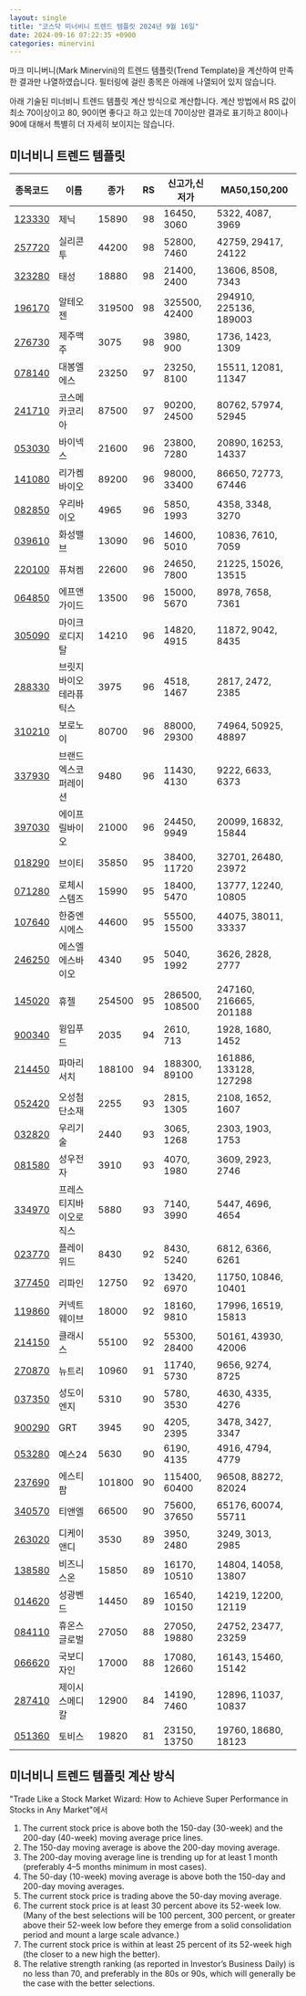 ```yaml
---
layout: single
title: "코스닥 미너비니 트렌드 템플릿 2024년 9월 16일"
date: 2024-09-16 07:22:35 +0900
categories: minervini
---
```

마크 미니버니(Mark Minervini)의 트렌드 템플릿(Trend Template)을 계산하여 만족한 결과만 나열하였습니다. 필터링에 걸린 종목은 아래에 나열되어 있지 않습니다.

아래 기술된 미너비니 트렌드 템플릿 계산 방식으로 계산합니다. 계산 방법에서 RS 값이 최소 70이상이고 80, 90이면 좋다고 하고 있는데 70이상만 결과로 표기하고 80이나 90에 대해서 특별히 더 자세히 보이지는 않습니다.

## 미너비니 트렌드 템플릿

|종목코드|이름|종가|RS|신고가,신저가|MA50,150,200|
|------|---|---|--|---------|------------|
|[123330](https://finance.daum.net/quotes/A123330)|제닉|15890|98|16450, 3060|5322, 4087, 3969|
|[257720](https://finance.daum.net/quotes/A257720)|실리콘투|44200|98|52800, 7460|42759, 29417, 24122|
|[323280](https://finance.daum.net/quotes/A323280)|태성|18880|98|21400, 2400|13606, 8508, 7343|
|[196170](https://finance.daum.net/quotes/A196170)|알테오젠|319500|98|325500, 42400|294910, 225136, 189003|
|[276730](https://finance.daum.net/quotes/A276730)|제주맥주|3075|98|3980, 900|1736, 1423, 1309|
|[078140](https://finance.daum.net/quotes/A078140)|대봉엘에스|23250|97|23250, 8100|15511, 12081, 11347|
|[241710](https://finance.daum.net/quotes/A241710)|코스메카코리아|87500|97|90200, 24500|80762, 57974, 52945|
|[053030](https://finance.daum.net/quotes/A053030)|바이넥스|21600|96|23800, 7280|20890, 16253, 14337|
|[141080](https://finance.daum.net/quotes/A141080)|리가켐바이오|89200|96|98000, 33400|86650, 72773, 67446|
|[082850](https://finance.daum.net/quotes/A082850)|우리바이오|4965|96|5850, 1993|4358, 3348, 3270|
|[039610](https://finance.daum.net/quotes/A039610)|화성밸브|13090|96|14600, 5010|10836, 7610, 7059|
|[220100](https://finance.daum.net/quotes/A220100)|퓨쳐켐|22600|96|24650, 7800|21225, 15026, 13515|
|[064850](https://finance.daum.net/quotes/A064850)|에프앤가이드|13500|96|15000, 5670|8978, 7658, 7361|
|[305090](https://finance.daum.net/quotes/A305090)|마이크로디지탈|14210|96|14820, 4915|11872, 9042, 8435|
|[288330](https://finance.daum.net/quotes/A288330)|브릿지바이오테라퓨틱스|3975|96|4518, 1467|2817, 2472, 2385|
|[310210](https://finance.daum.net/quotes/A310210)|보로노이|80700|96|88000, 29300|74964, 50925, 48897|
|[337930](https://finance.daum.net/quotes/A337930)|브랜드엑스코퍼레이션|9480|96|11430, 4130|9222, 6633, 6373|
|[397030](https://finance.daum.net/quotes/A397030)|에이프릴바이오|21000|96|24450, 9949|20099, 16832, 15844|
|[018290](https://finance.daum.net/quotes/A018290)|브이티|35850|95|38400, 11720|32701, 26480, 23972|
|[071280](https://finance.daum.net/quotes/A071280)|로체시스템즈|15990|95|18400, 5470|13777, 12240, 10805|
|[107640](https://finance.daum.net/quotes/A107640)|한중엔시에스|44600|95|55500, 15500|44075, 38011, 33337|
|[246250](https://finance.daum.net/quotes/A246250)|에스엘에스바이오|4340|95|5040, 1992|3626, 2828, 2777|
|[145020](https://finance.daum.net/quotes/A145020)|휴젤|254500|95|286500, 108500|247160, 216665, 201188|
|[900340](https://finance.daum.net/quotes/A900340)|윙입푸드|2035|94|2610, 713|1928, 1680, 1452|
|[214450](https://finance.daum.net/quotes/A214450)|파마리서치|188100|94|188300, 89100|161886, 133128, 127298|
|[052420](https://finance.daum.net/quotes/A052420)|오성첨단소재|2255|93|2815, 1305|2108, 1652, 1607|
|[032820](https://finance.daum.net/quotes/A032820)|우리기술|2440|93|3065, 1268|2303, 1903, 1753|
|[081580](https://finance.daum.net/quotes/A081580)|성우전자|3910|93|4070, 1980|3609, 2923, 2746|
|[334970](https://finance.daum.net/quotes/A334970)|프레스티지바이오로직스|5880|93|7140, 3990|5447, 4696, 4654|
|[023770](https://finance.daum.net/quotes/A023770)|플레이위드|8430|92|8430, 5240|6812, 6366, 6261|
|[377450](https://finance.daum.net/quotes/A377450)|리파인|12750|92|13420, 6970|11750, 10846, 10401|
|[119860](https://finance.daum.net/quotes/A119860)|커넥트웨이브|18000|92|18160, 9810|17996, 16519, 15813|
|[214150](https://finance.daum.net/quotes/A214150)|클래시스|55100|92|55300, 28400|50161, 43930, 42006|
|[270870](https://finance.daum.net/quotes/A270870)|뉴트리|10960|91|11740, 5730|9656, 9274, 8725|
|[037350](https://finance.daum.net/quotes/A037350)|성도이엔지|5310|90|5780, 3530|4630, 4335, 4276|
|[900290](https://finance.daum.net/quotes/A900290)|GRT|3945|90|4205, 2395|3478, 3427, 3347|
|[053280](https://finance.daum.net/quotes/A053280)|예스24|5630|90|6190, 4135|4916, 4794, 4779|
|[237690](https://finance.daum.net/quotes/A237690)|에스티팜|101800|90|115400, 60400|96508, 88272, 82024|
|[340570](https://finance.daum.net/quotes/A340570)|티앤엘|66500|90|75600, 37650|65176, 60074, 55711|
|[263020](https://finance.daum.net/quotes/A263020)|디케이앤디|3530|89|3950, 2480|3249, 3013, 2985|
|[138580](https://finance.daum.net/quotes/A138580)|비즈니스온|15850|89|16170, 10510|14804, 14058, 13807|
|[014620](https://finance.daum.net/quotes/A014620)|성광벤드|14450|89|16540, 10150|14219, 12200, 12119|
|[084110](https://finance.daum.net/quotes/A084110)|휴온스글로벌|27050|88|27050, 19880|24752, 23477, 23259|
|[066620](https://finance.daum.net/quotes/A066620)|국보디자인|17000|88|17080, 12660|16143, 15460, 15142|
|[287410](https://finance.daum.net/quotes/A287410)|제이시스메디칼|12900|84|14190, 7460|12896, 11037, 10837|
|[051360](https://finance.daum.net/quotes/A051360)|토비스|19820|81|23150, 13750|19760, 18680, 18123|

## 미너비니 트렌드 템플릿 계산 방식

"Trade Like a Stock Market Wizard: How to Achieve Super Performance in Stocks in Any Market"에서

 1. The current stock price is above both the 150-day (30-week) and the 200-day (40-week) moving average price lines.
 1. The 150-day moving average is above the 200-day moving average.
 1. The 200-day moving average line is trending up for at least 1 month (preferably 4–5 months minimum in most cases).
 1. The 50-day (10-week) moving average is above both the 150-day and 200-day moving averages.
 1. The current stock price is trading above the 50-day moving average.
 1. The current stock price is at least 30 percent above its 52-week low. (Many of the best selections will be 100 percent, 300 percent, or greater above their 52-week low before they emerge from a solid consolidation period and mount a large scale advance.)
 1. The current stock price is within at least 25 percent of its 52-week high (the closer to a new high the better).
 1. The relative strength ranking (as reported in Investor’s Business Daily) is no less than 70, and preferably in the 80s or 90s, which will generally be the case with the better selections.
